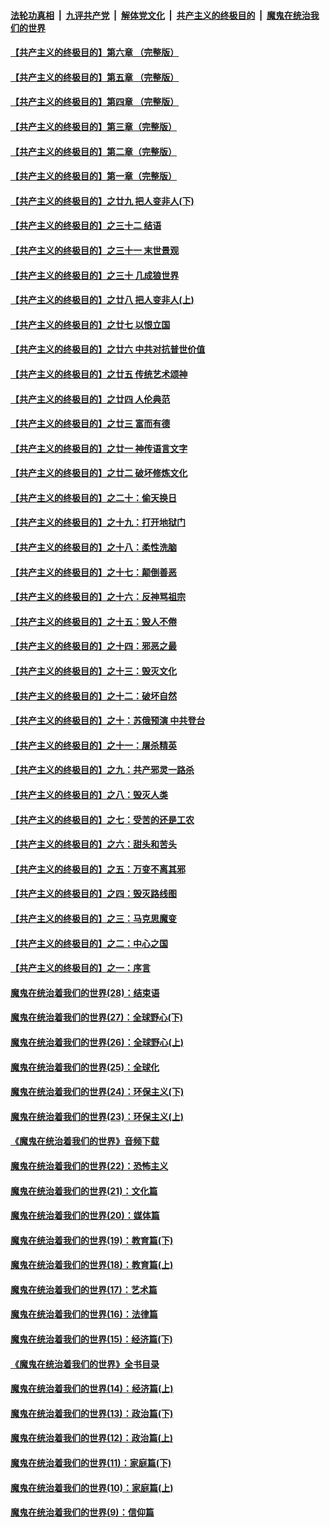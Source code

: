 

####  [法轮功真相](../../../../basic/blob/master/README.md?t=05021930) &nbsp;|&nbsp; [九评共产党](../../../../9ping.md/blob/master/README.md?t=05021930) &nbsp;|&nbsp; [解体党文化](../../../../jtdwh.md/blob/master/README.md?t=05021930)  &nbsp;|&nbsp; [共产主义的终极目的](../../../../gczydzjmd.md/blob/master/README.md?t=05021930) &nbsp;|&nbsp; [魔鬼在统治我们的世界](../../../../mgztzwmdsj.md/blob/master/README.md?t=05021930) 

#### [【共产主义的终极目的】第六章 （完整版）](../pages/nsc422/n11428913.md?t=05021930) 

#### [【共产主义的终极目的】第五章 （完整版）](../pages/nsc422/n11428912.md?t=05021930) 

#### [【共产主义的终极目的】第四章 （完整版）](../pages/nsc422/n11428907.md?t=05021930) 

#### [【共产主义的终极目的】第三章（完整版）](../pages/nsc422/n11428848.md?t=05021930) 

#### [【共产主义的终极目的】第二章（完整版）](../pages/nsc422/n11428831.md?t=05021930) 

#### [【共产主义的终极目的】第一章（完整版）](../pages/nsc422/n11417651.md?t=05021930) 

#### [【共产主义的终极目的】之廿九 把人变非人(下)](../pages/nsc422/n11344140.md?t=05021930) 

#### [【共产主义的终极目的】之三十二 结语](../pages/nsc422/n11360535.md?t=05021930) 

#### [【共产主义的终极目的】之三十一 末世景观](../pages/nsc422/n11351129.md?t=05021930) 

#### [【共产主义的终极目的】之三十 几成狼世界](../pages/nsc422/n11348280.md?t=05021930) 

#### [【共产主义的终极目的】之廿八 把人变非人(上)](../pages/nsc422/n11340492.md?t=05021930) 

#### [【共产主义的终极目的】之廿七 以恨立国](../pages/nsc422/n11336944.md?t=05021930) 

#### [【共产主义的终极目的】之廿六 中共对抗普世价值](../pages/nsc422/n11324785.md?t=05021930) 

#### [【共产主义的终极目的】之廿五 传统艺术颂神](../pages/nsc422/n11296396.md?t=05021930) 

#### [【共产主义的终极目的】之廿四 人伦典范](../pages/nsc422/n11296397.md?t=05021930) 

#### [【共产主义的终极目的】之廿三 富而有德](../pages/nsc422/n11283598.md?t=05021930) 

#### [【共产主义的终极目的】之廿一 神传语言文字](../pages/nsc422/n11263265.md?t=05021930) 

#### [【共产主义的终极目的】之廿二 破坏修炼文化](../pages/nsc422/n11245728.md?t=05021930) 

#### [【共产主义的终极目的】之二十：偷天换日](../pages/nsc422/n11238846.md?t=05021930) 

#### [【共产主义的终极目的】之十九：打开地狱门](../pages/nsc422/n11206376.md?t=05021930) 

#### [【共产主义的终极目的】之十八：柔性洗脑](../pages/nsc422/n11199994.md?t=05021930) 

#### [【共产主义的终极目的】之十七：颠倒善恶](../pages/nsc422/n11179782.md?t=05021930) 

#### [【共产主义的终极目的】之十六：反神骂祖宗](../pages/nsc422/n11166798.md?t=05021930) 

#### [【共产主义的终极目的】之十五：毁人不倦](../pages/nsc422/n11166792.md?t=05021930) 

#### [【共产主义的终极目的】之十四：邪恶之最](../pages/nsc422/n11150249.md?t=05021930) 

#### [【共产主义的终极目的】之十三：毁灭文化](../pages/nsc422/n11135227.md?t=05021930) 

#### [【共产主义的终极目的】之十二：破坏自然](../pages/nsc422/n11135214.md?t=05021930) 

#### [【共产主义的终极目的】之十：苏俄预演 中共登台](../pages/nsc422/n11118424.md?t=05021930) 

#### [【共产主义的终极目的】之十一：屠杀精英](../pages/nsc422/n11118442.md?t=05021930) 

#### [【共产主义的终极目的】之九：共产邪灵一路杀](../pages/nsc422/n11114139.md?t=05021930) 

#### [【共产主义的终极目的】之八：毁灭人类](../pages/nsc422/n11108503.md?t=05021930) 

#### [【共产主义的终极目的】之七：受苦的还是工农](../pages/nsc422/n11101809.md?t=05021930) 

#### [【共产主义的终极目的】之六：甜头和苦头](../pages/nsc422/n11096971.md?t=05021930) 

#### [【共产主义的终极目的】之五：万变不离其邪](../pages/nsc422/n11091285.md?t=05021930) 

#### [【共产主义的终极目的】之四：毁灭路线图](../pages/nsc422/n11086284.md?t=05021930) 

#### [【共产主义的终极目的】之三：马克思魔变](../pages/nsc422/n11061941.md?t=05021930) 

#### [【共产主义的终极目的】之二：中心之国](../pages/nsc422/n11047728.md?t=05021930) 

#### [【共产主义的终极目的】之一：序言](../pages/nsc422/n11086077.md?t=05021930) 

#### [魔鬼在统治着我们的世界(28)：结束语](../pages/nsc422/n10936246.md?t=05021930) 

#### [魔鬼在统治着我们的世界(27)：全球野心(下)](../pages/nsc422/n10928319.md?t=05021930) 

#### [魔鬼在统治着我们的世界(26)：全球野心(上)](../pages/nsc422/n10900318.md?t=05021930) 

#### [魔鬼在统治着我们的世界(25)：全球化](../pages/nsc422/n10788205.md?t=05021930) 

#### [魔鬼在统治着我们的世界(24)：环保主义(下)](../pages/nsc422/n10695307.md?t=05021930) 

#### [魔鬼在统治着我们的世界(23)：环保主义(上)](../pages/nsc422/n10688613.md?t=05021930) 

#### [《魔鬼在统治着我们的世界》音频下载](../pages/nsc422/n10635553.md?t=05021930) 

#### [魔鬼在统治着我们的世界(22)：恐怖主义](../pages/nsc422/n10614727.md?t=05021930) 

#### [魔鬼在统治着我们的世界(21)：文化篇](../pages/nsc422/n10597706.md?t=05021930) 

#### [魔鬼在统治着我们的世界(20)：媒体篇](../pages/nsc422/n10586579.md?t=05021930) 

#### [魔鬼在统治着我们的世界(19)：教育篇(下)](../pages/nsc422/n10564808.md?t=05021930) 

#### [魔鬼在统治着我们的世界(18)：教育篇(上)](../pages/nsc422/n10526970.md?t=05021930) 

#### [魔鬼在统治着我们的世界(17)：艺术篇](../pages/nsc422/n10499093.md?t=05021930) 

#### [魔鬼在统治着我们的世界(16)：法律篇](../pages/nsc422/n10485969.md?t=05021930) 

#### [魔鬼在统治着我们的世界(15)：经济篇(下)](../pages/nsc422/n10469975.md?t=05021930) 

#### [《魔鬼在统治着我们的世界》全书目录](../pages/nsc422/n10464261.md?t=05021930) 

#### [魔鬼在统治着我们的世界(14)：经济篇(上)](../pages/nsc422/n10457370.md?t=05021930) 

#### [魔鬼在统治着我们的世界(13)：政治篇(下)](../pages/nsc422/n10448270.md?t=05021930) 

#### [魔鬼在统治着我们的世界(12)：政治篇(上)](../pages/nsc422/n10444576.md?t=05021930) 

#### [魔鬼在统治着我们的世界(11)：家庭篇(下)](../pages/nsc422/n10440961.md?t=05021930) 

#### [魔鬼在统治着我们的世界(10)：家庭篇(上)](../pages/nsc422/n10435448.md?t=05021930) 

#### [魔鬼在统治着我们的世界(9)：信仰篇](../pages/nsc422/n10432159.md?t=05021930) 

